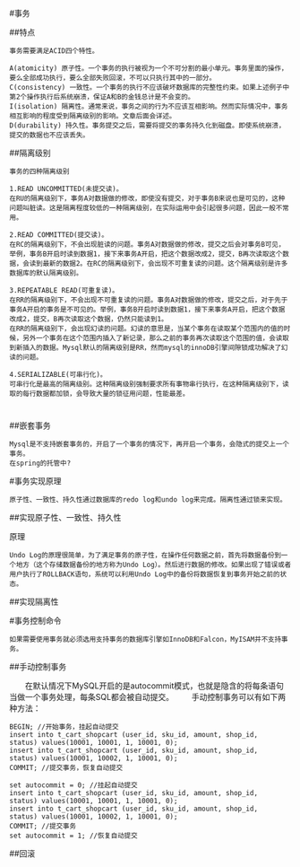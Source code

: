 


#事务

##特点

	事务需要满足ACID四个特性。
	
	A(atomicity) 原子性。一个事务的执行被视为一个不可分割的最小单元。事务里面的操作，要么全部成功执行，要么全部失败回滚，不可以只执行其中的一部分。
	C(consistency) 一致性。一个事务的执行不应该破坏数据库的完整性约束。如果上述例子中第2个操作执行后系统崩溃，保证A和B的金钱总计是不会变的。
	I(isolation) 隔离性。通常来说，事务之间的行为不应该互相影响。然而实际情况中，事务相互影响的程度受到隔离级别的影响。文章后面会详述。
	D(durability) 持久性。事务提交之后，需要将提交的事务持久化到磁盘。即使系统崩溃，提交的数据也不应该丢失。

##隔离级别

	事务的四种隔离级别
	
	1.READ UNCOMMITTED(未提交读)。
	在RU的隔离级别下，事务A对数据做的修改，即使没有提交，对于事务B来说也是可见的，这种问题叫脏读。这是隔离程度较低的一种隔离级别，在实际运用中会引起很多问题，因此一般不常用。
	
	2.READ COMMITTED(提交读)。
	在RC的隔离级别下，不会出现脏读的问题。事务A对数据做的修改，提交之后会对事务B可见，举例，事务B开启时读到数据1，接下来事务A开启，把这个数据改成2，提交，B再次读取这个数据，会读到最新的数据2。在RC的隔离级别下，会出现不可重复读的问题。这个隔离级别是许多数据库的默认隔离级别。
	
	3.REPEATABLE READ(可重复读)。
	在RR的隔离级别下，不会出现不可重复读的问题。事务A对数据做的修改，提交之后，对于先于事务A开启的事务是不可见的。举例，事务B开启时读到数据1，接下来事务A开启，把这个数据改成2，提交，B再次读取这个数据，仍然只能读到1。
	在RR的隔离级别下，会出现幻读的问题。幻读的意思是，当某个事务在读取某个范围内的值的时候，另外一个事务在这个范围内插入了新记录，那么之前的事务再次读取这个范围的值，会读取到新插入的数据。Mysql默认的隔离级别是RR，然而mysql的innoDB引擎间隙锁成功解决了幻读的问题。
	
	4.SERIALIZABLE(可串行化)。
	可串行化是最高的隔离级别。这种隔离级别强制要求所有事物串行执行，在这种隔离级别下，读取的每行数据都加锁，会导致大量的锁征用问题，性能最差。

#

##嵌套事务

	Mysql是不支持嵌套事务的，开启了一个事务的情况下，再开启一个事务，会隐式的提交上一个事务。
	在spring的托管中?


#事务实现原理

	原子性、一致性、持久性通过数据库的redo log和undo log来完成。隔离性通过锁来实现。


##实现原子性、一致性、持久性



原理

	Undo Log的原理很简单，为了满足事务的原子性，在操作任何数据之前，首先将数据备份到一个地方（这个存储数据备份的地方称为Undo Log）。然后进行数据的修改。如果出现了错误或者用户执行了ROLLBACK语句，系统可以利用Undo Log中的备份将数据恢复到事务开始之前的状态。


##实现隔离性



#事务控制命令


	如果需要使用事务就必须选用支持事务的数据库引擎如InnoDB和Falcon，MyISAM并不支持事务。 


##手动控制事务

　　在默认情况下MySQL开启的是autocommit模式，也就是隐含的将每条语句当做一个事务处理，每条SQL都会被自动提交。
　　手动控制事务可以有如下两种方法：

```
BEGIN; //开始事务，挂起自动提交
insert into t_cart_shopcart (user_id, sku_id, amount, shop_id,  status) values(10001, 10001, 1, 10001, 0);
insert into t_cart_shopcart (user_id, sku_id, amount, shop_id,  status) values(10001, 10002, 1, 10001, 0);
COMMIT; //提交事务，恢复自动提交
```

```
set autocommit = 0; //挂起自动提交
insert into t_cart_shopcart (user_id, sku_id, amount, shop_id,  status) values(10001, 10001, 1, 10001, 0);
insert into t_cart_shopcart (user_id, sku_id, amount, shop_id,  status) values(10001, 10002, 1, 10001, 0);
COMMIT; //提交事务
set autocommit = 1; //恢复自动提交
```

##回滚


　　
#

